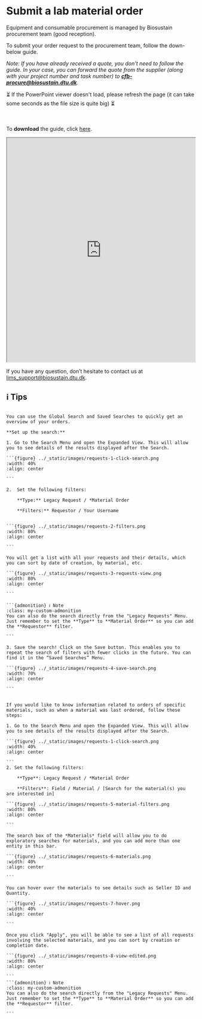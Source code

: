 # Submit a lab material order

Equipment and consumable procurement is managed by Biosustain procurement team (good reception).

To submit your order request to the procurement team, follow the down-below guide.

_Note: If you have already received a quote, you don't need to follow the guide. In your case, you can forward the quote from the supplier (along with your project number and task number) to **cfb-procure@biosustain.dtu.dk**._ 

⏳ If the PowerPoint viewer doesn't load, please refresh the page (it can take some seconds as the file size is quite big) ⏳

<br/>

To **download** the guide, click [here](../_static/files/material_order_guide.pdf).

<iframe src="https://docs.google.com/gview?url=https://biosustain.github.io/benchling-resources/_static/files/material_order_guide.pdf&embedded=true" width="100%" height="600px"></iframe>

If you have any question, don’t hesitate to contact us at [lims_support@biosustain.dtu.dk](mailto:lims_support@biosustain.dtu.dk).

## ℹ️ Tips


````{dropdown} 🔎 How to view your recent orders

You can use the Global Search and Saved Searches to quickly get an overview of your orders. 

**Set up the search:**

1. Go to the Search Menu and open the Expanded View. This will allow you to see details of the results displayed after the Search.

```{figure} ../_static/images/requests-1-click-search.png
:width: 40%
:align: center

```

2.	Set the following filters:

    **Type:** Legacy Request / *Material Order

    **Filters:** Requestor / Your Username


```{figure} ../_static/images/requests-2-filters.png
:width: 80%
:align: center

```

You will get a list with all your requests and their details, which you can sort by date of creation, by material, etc. 

```{figure} ../_static/images/requests-3-requests-view.png
:width: 80%
:align: center

```

```{admonition} ℹ️​ Note
:class: my-custom-admonition
You can also do the search directly from the "Legacy Requests" Menu. Just remember to set the **Type** to **Material Order** so you can add the **Requestor** filter.

```

3. Save the search! Click on the Save button. This enables you to repeat the search of filters with fewer clicks in the future. You can find it in the “Saved Searches” Menu. 

```{figure} ../_static/images/requests-4-save-search.png
:width: 70%
:align: center

```

````
````{dropdown} 🔎 How to look for materials 

If you would like to know information related to orders of specific materials, such as when a material was last ordered, follow these steps:

1. Go to the Search Menu and open the Expanded View. This will allow you to see details of the results displayed after the Search.  

```{figure} ../_static/images/requests-1-click-search.png
:width: 40%
:align: center

```
2. Set the following filters:

    **Type**: Legacy Request / *Material Order
   
    **Filters**: Field / Material / [Search for the material(s) you are interested in]

```{figure} ../_static/images/requests-5-material-filters.png
:width: 80%
:align: center

```

The search box of the *Materials* field will allow you to do exploratory searches for materials, and you can add more than one entity in this bar. 

```{figure} ../_static/images/requests-6-materials.png
:width: 40%
:align: center

```

You can hover over the materials to see details such as Seller ID and Quantity.

```{figure} ../_static/images/requests-7-hover.png
:width: 40%
:align: center

```

Once you click "Apply", you will be able to see a list of all requests involving the selected materials, and you can sort by creation or completion date. 

```{figure} ../_static/images/requests-8-view-edited.png
:width: 80%
:align: center

```
```{admonition} ℹ️​ Note
:class: my-custom-admonition
You can also do the search directly from the "Legacy Requests" Menu. Just remember to set the **Type** to **Material Order** so you can add the **Requestor** filter.

```

````